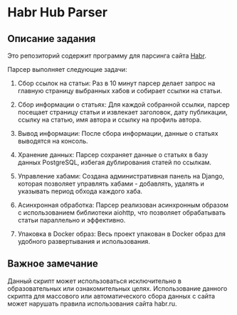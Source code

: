 # Habr Hub Parser

## Описание задания

Это репозиторий содержит программу для парсинга сайта [Habr](https://habr.com/).

Парсер выполняет следующие задачи:

1. Сбор ссылок на статьи: Раз в 10 минут парсер делает запрос на главную страницу выбранных хабов и собирает ссылки на статьи.

2. Сбор информации о статьях: Для каждой собранной ссылки, парсер посещает страницу статьи и извлекает заголовок, дату публикации, ссылку на статью, имя автора и ссылку на профиль автора.

3. Вывод информации: После сбора информации, данные о статьях выводятся на консоль.

4. Хранение данных: Парсер сохраняет данные о статьях в базу данных PostgreSQL, избегая дублирования статей по ссылкам.

5. Управление хабами: Создана административная панель на Django, которая позволяет управлять хабами - добавлять, удалять и указывать период обхода каждого хаба.

6. Асинхронная обработка: Парсер реализован асинхронным образом с использованием библиотеки aiohttp, что позволяет обрабатывать статьи параллельно и эффективно.

7. Упаковка в Docker образ: Весь проект упакован в Docker образ для удобного развертывания и использования.

## Важное замечание
Данный скрипт может использоваться исключительно в образовательных или ознакомительных целях. Использование данного скрипта для массового или автоматического сбора данных с сайта может нарушать правила использования сайта habr.ru.